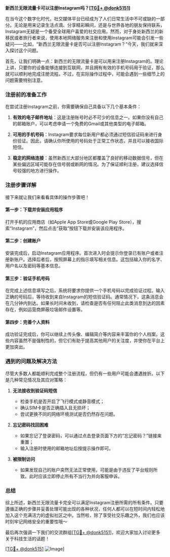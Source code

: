 **新西兰无限流量卡可以注册Instagram吗？[[TG💪+ @donk5151](https://t.me/s/donk5151)]**

在当今这个数字化时代，社交媒体平台已经成为了人们日常生活中不可或缺的一部分。无论是用来记录生活点滴、分享精彩瞬间，还是与世界各地的朋友保持联系，Instagram无疑是一个备受全球用户喜爱的社交应用。然而，对于身处新西兰的新移民或者旅行者来说，使用本地网络服务来注册和使用Instagram可能会引发一些疑问——比如，“新西兰无限流量卡是否可以注册Instagram？”今天，我们就来深入探讨这个问题。

首先，让我们明确一点：新西兰的无限流量卡是可以用来注册Instagram的。理论上讲，只要你的设备能够连接到互联网，并且拥有有效的手机号码用于验证，那么就可以顺利地完成注册流程。不过，在实际操作过程中，可能会遇到一些细节上的问题需要特别注意。

### 注册前的准备工作

在尝试注册Instagram之前，你需要确保自己具备以下几个基本条件：

1. **有效的电子邮件地址**：这是注册账号时必不可少的信息之一。如果你没有自己的邮箱账户，可以考虑申请一个免费的Gmail或其他类型的电子邮箱。
   
2. **可用的手机号码**：Instagram要求每位新用户都必须通过短信验证码来进行身份验证。因此，请确认你所使用的号码处于正常工作状态，并且可以接收国际短信。

3. **稳定的网络连接**：虽然新西兰大部分地区都覆盖了良好的移动数据信号，但在某些偏远区域可能存在信号弱或断网的情况。为了保证顺利注册，建议选择信号较强的地方进行操作。

### 注册步骤详解

接下来就让我们来看看具体的操作步骤吧！

#### 第一步：下载并安装应用程序
打开手机的应用商店（如Apple App Store或Google Play Store），搜索“Instagram”，然后点击“获取”按钮下载并安装该应用程序。

#### 第二步：创建账户
安装完成后，启动Instagram应用程序。首次进入时会提示你登录已有账户或者注册新账户。选择后者后，按照屏幕上的指示填写相关信息。这包括输入你的名字、用户名以及密码等基本信息。

#### 第三步：验证手机号码
在完成上述信息填写之后，系统将要求你提供一个手机号码以完成验证过程。输入正确的号码后，等待收到来自Instagram的短信验证码。通常情况下，这条消息会在几分钟内到达。如果长时间未收到，请检查是否有任何阻止此类消息到达的因素存在，例如运营商屏蔽垃圾邮件设置等。

#### 第四步：完善个人资料
成功验证完成后，你可以继续上传头像、编辑简介等内容来丰富你的个人档案。这些内容虽然不是强制性的，但它们有助于提高其他用户的关注度，并使你在平台上更加突出。

### 遇到的问题及解决方法

尽管大多数人都能顺利完成整个注册流程，但仍有一些用户可能会遭遇挫折。以下是几种常见情况及其应对策略：

1. **无法接收到验证码短信**
   - 检查手机是否开启了飞行模式或静音模式；
   - 确认SIM卡是否正确插入且无损坏；
   - 尝试更换不同的网络环境测试是否仍然存在问题。

2. **忘记密码找回困难**
   - 如果忘记了登录密码，可以通过点击登录页面下方的“忘记密码？”链接来重置；
   - 输入注册时使用的邮箱地址后按提示操作即可。

3. **被限制访问**
   - 如果发现自己的账户突然无法正常使用，可能是由于违反了平台规则所致。此时应该立即停止所有不当行为并向客服申诉。

### 总结

综上所述，新西兰无限流量卡完全可以满足Instagram注册所需的所有条件。只要遵循正确的步骤并妥善处理可能出现的各种状况，任何人都可以在短时间内轻松地加入这个充满活力的虚拟社区之中。当然啦，除了享受社交乐趣之外，我们也应该时刻牢记网络安全的重要性哦～ 

最后再次强调一下我们的交流群组[[TG💪+ @donk5151](https://t.me/s/donk5151)]，欢迎大家加入讨论更多关于科技生活的话题！ 

[[TG💪+ @donk5151](https://t.me/s/donk5151) ![Image](https://i.postimg.cc/rwNCRYN7/Snipaste-2025-04-30-17-27-05.png)]